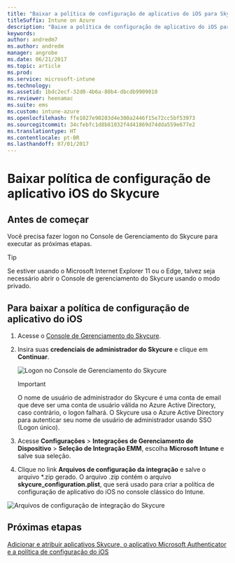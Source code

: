 ```yaml
---
title: "Baixar a política de configuração de aplicativo do iOS para Skycure a ser usada com o Intune"
titleSuffix: Intune on Azure
description: "Baixe a política de configuração de aplicativo do iOS para Skycure a ser usada com o Intune."
keywords: 
author: andredm7
ms.author: andredm
manager: angrobe
ms.date: 06/21/2017
ms.topic: article
ms.prod: 
ms.service: microsoft-intune
ms.technology: 
ms.assetid: 1bdc2ecf-32d0-4b6a-80b4-dbcdb9909010
ms.reviewer: heenamac
ms.suite: ems
ms.custom: intune-azure
ms.openlocfilehash: ffe1027e90203d4e300a2446f15e72cc5bf53973
ms.sourcegitcommit: 34cfebfc1d8b81032f4d41869d74dda559e677e2
ms.translationtype: HT
ms.contentlocale: pt-BR
ms.lasthandoff: 07/01/2017
---
```

# Baixar política de configuração de aplicativo iOS do Skycure
<a id="download-skycure-ios-app-configuration-policy" class="xliff"></a>

## Antes de começar
<a id="before-you-begin" class="xliff"></a>

Você precisa fazer logon no Console de Gerenciamento do Skycure para executar as próximas etapas.

> [!TIP] 
> Se estiver usando o Microsoft Internet Explorer 11 ou o Edge, talvez seja necessário abrir o Console de gerenciamento do Skycure usando o modo privado.

## Para baixar a política de configuração de aplicativo do iOS
<a id="to-download-the-ios-app-configuration-policy" class="xliff"></a>

1.  Acesse o [Console de Gerenciamento do Skycure](https://aad.skycure.com).

2.  Insira suas **credenciais de administrador do Skycure** e clique em **Continuar**.

    ![Logon no Console de Gerenciamento do Skycure](./media/skycure-ios-app-1.png)

    > [!IMPORTANT] 
    > O nome de usuário de administrador do Skycure é uma conta de email que deve ser uma conta de usuário válida no Azure Active Directory, caso contrário, o logon falhará. O Skycure usa o Azure Active Directory para autenticar seu nome de usuário de administrador usando SSO (Logon único).

3.  Acesse **Configurações** &gt; **Integrações de Gerenciamento de Dispositivo** &gt; **Seleção de Integração EMM**, escolha **Microsoft Intune** e salve sua seleção.

4.  Clique no link **Arquivos de configuração da integração** e salve o arquivo \*.zip gerado. O arquivo .zip contém o arquivo **skycure\_configuration.plist**, que será usado para criar a política de configuração de aplicativo do iOS no console clássico do Intune.

![Arquivos de configuração de integração do Skycure](./media/skycure-ios-app-2.png)

## Próximas etapas
<a id="next-steps" class="xliff"></a>

[Adicionar e atribuir aplicativos Skycure, o aplicativo Microsoft Authenticator e a política de configuração do iOS](mtd-apps-ios-app-configuration-policy-add-assign.md)
